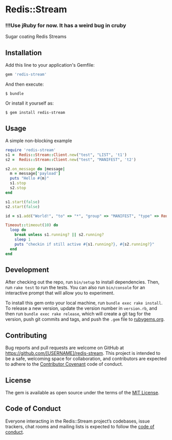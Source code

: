# Redis::Stream
### !!!Use jRuby for now. It has a weird bug in cruby

Sugar coating Redis Streams

## Installation

Add this line to your application's Gemfile:

```ruby
gem 'redis-stream'
```

And then execute:

    $ bundle

Or install it yourself as:

    $ gem install redis-stream

## Usage

A simple non-blocking example
```ruby
require 'redis-stream'
s1 =  Redis::Stream::Client.new("test", "LIST", 't1')
s2 =  Redis::Stream::Client.new("test", "MANIFEST", 't2')

s2.on_message do |message|
  m = message['payload']
  puts "Hello #{m}"
  s1.stop
  s2.stop
end

s1.start(false)
s2.start(false)

id = s1.add("World!", "to" => "*", "group" => "MANIFEST", "type" => Redis::Stream::Type::ACTION)

Timeout::timeout(10) do
  loop do
    break unless s1.running? || s2.running?
    sleep 1
    puts "checkin if still active #{s1.running?}, #{s2.running?}"
  end
end
```

## Development

After checking out the repo, run `bin/setup` to install dependencies. Then, run `rake test` to run the tests. You can also run `bin/console` for an interactive prompt that will allow you to experiment.

To install this gem onto your local machine, run `bundle exec rake install`. To release a new version, update the version number in `version.rb`, and then run `bundle exec rake release`, which will create a git tag for the version, push git commits and tags, and push the `.gem` file to [rubygems.org](https://rubygems.org).

## Contributing

Bug reports and pull requests are welcome on GitHub at https://github.com/[USERNAME]/redis-stream. This project is intended to be a safe, welcoming space for collaboration, and contributors are expected to adhere to the [Contributor Covenant](http://contributor-covenant.org) code of conduct.

## License

The gem is available as open source under the terms of the [MIT License](https://opensource.org/licenses/MIT).

## Code of Conduct

Everyone interacting in the Redis::Stream project’s codebases, issue trackers, chat rooms and mailing lists is expected to follow the [code of conduct](https://github.com/[USERNAME]/redis-stream/blob/master/CODE_OF_CONDUCT.md).

